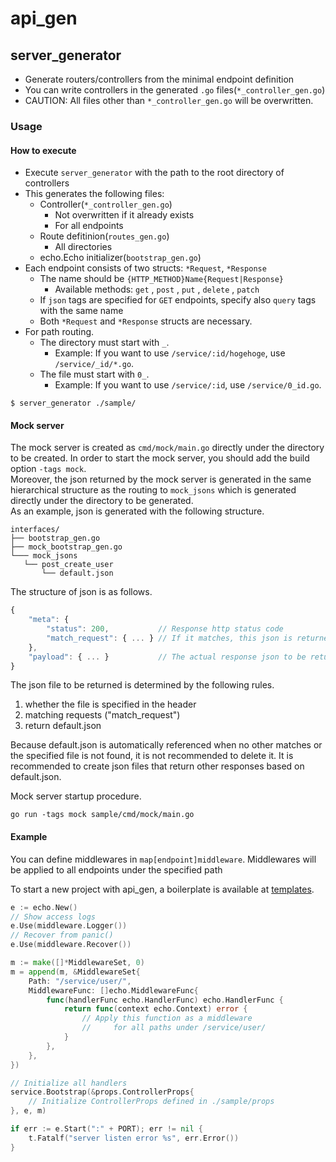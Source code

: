 # api_gen
## server_generator

- Generate routers/controllers from the minimal endpoint definition
- You can write controllers in the generated `.go` files(`*_controller_gen.go`)
- CAUTION: All files other than `*_controller_gen.go` will be overwritten.

### Usage
#### How to execute
- Execute `server_generator` with the path to the root directory of controllers
- This generates the following files:
    - Controller(`*_controller_gen.go`)
        - Not overwritten if it already exists
        - For all endpoints
    - Route defitinion(`routes_gen.go`)
        - All directories
    - echo.Echo initializer(`bootstrap_gen.go`)
- Each endpoint consists of two structs: `*Request`, `*Response`
    - The name should be `{HTTP_METHOD}Name{Request|Response}`
        - Available methods: `get` , `post` , `put` , `delete` , `patch`
    - If `json` tags are specified for `GET` endpoints,  specify also `query` tags with the same name
    - Both `*Request` and `*Response` structs are necessary.
- For path routing.
    - The directory must start with `_`.
        - Example: If you want to use `/service/:id/hogehoge`, use `/service/_id/*.go`.
    - The file must start with `0_`.
        - Example: If you want to use `/service/:id`, use `/service/0_id.go`.

```console
$ server_generator ./sample/
```


#### Mock server

The mock server is created as `cmd/mock/main.go` directly under the directory to be created. In order to start the mock server, you should add the build option `-tags mock`.  
Moreover, the json returned by the mock server is generated in the same hierarchical structure as the routing to `mock_jsons` which is generated directly under the directory to be generated.  
As an example, json is generated with the following structure. 
```text
interfaces/
├── bootstrap_gen.go
├── mock_bootstrap_gen.go
└─── mock_jsons
   └── post_create_user
       └── default.json
```

The structure of json is as follows.
```javascript
{
    "meta": {
        "status": 200,           // Response http status code
        "match_request": { ... } // If it matches, this json is returned. If the file is specified as an option, however, this is not required.
    },
    "payload": { ... }           // The actual response json to be returned
}
```

The json file to be returned is determined by the following rules.
1. whether the file is specified in the header
2. matching requests ("match_request")
3. return default.json

Because default.json is automatically referenced when no other matches or the specified file is not found, it is not recommended to delete it. It is recommended to create json files that return other responses based on default.json.  

Mock server startup procedure.
```shell script
go run -tags mock sample/cmd/mock/main.go
```


#### Example

You can define middlewares in `map[endpoint]middleware`.
Middlewares will be applied to all endpoints under the specified path

To start a new project with api_gen, a boilerplate is available at [templates](../templates).

```go
e := echo.New()
// Show access logs
e.Use(middleware.Logger())
// Recover from panic()
e.Use(middleware.Recover())

m := make([]*MiddlewareSet, 0)
m = append(m, &MiddlewareSet{
	Path: "/service/user/",
	MiddlewareFunc: []echo.MiddlewareFunc{
		func(handlerFunc echo.HandlerFunc) echo.HandlerFunc {
			return func(context echo.Context) error {
				// Apply this function as a middleware
				//     for all paths under /service/user/
			}
		},
	},
})

// Initialize all handlers
service.Bootstrap(&props.ControllerProps{
    // Initialize ControllerProps defined in ./sample/props
}, e, m)

if err := e.Start(":" + PORT); err != nil {
	t.Fatalf("server listen error %s", err.Error())
}
```
